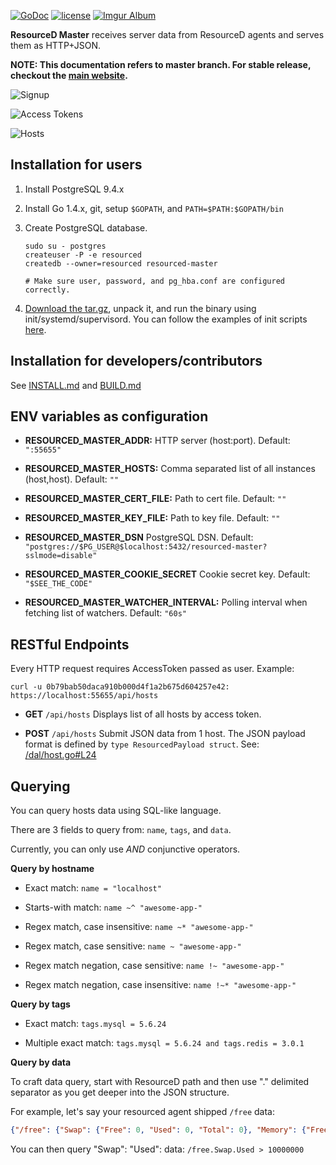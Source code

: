 [![GoDoc](https://godoc.org/github.com/resourced/resourced-master?status.svg)](http://godoc.org/github.com/resourced/resourced-master)
[![license](http://img.shields.io/badge/license-MIT-red.svg?style=flat)](LICENSE.md)
[![Imgur Album](https://img.shields.io/badge/images-imgur-blue.svg?style=flat)](http://imgur.com/a/MKyFr#0)


**ResourceD Master** receives server data from ResourceD agents and serves them as HTTP+JSON.

**NOTE: This documentation refers to master branch. For stable release, checkout the [main website](http://resourced.io/).**


![Signup](http://i.imgur.com/UcNmeTF.png)

![Access Tokens](http://i.imgur.com/3H9ONza.png)

![Hosts](http://i.imgur.com/aTEOlA3.png)


## Installation for users

1. Install PostgreSQL 9.4.x

2. Install Go 1.4.x, git, setup `$GOPATH`, and `PATH=$PATH:$GOPATH/bin`

3. Create PostgreSQL database.
    ```
    sudo su - postgres
    createuser -P -e resourced
    createdb --owner=resourced resourced-master

    # Make sure user, password, and pg_hba.conf are configured correctly.
    ```

4. [Download the tar.gz](https://github.com/resourced/resourced-master/releases), unpack it, and run the binary using init/systemd/supervisord. You can follow the examples of init scripts [here](https://github.com/resourced/resourced-master/tree/master/scripts/init).


## Installation for developers/contributors

See [INSTALL.md](docs/contributors/INSTALL.md) and [BUILD.md](docs/contributors/BUILD.md)


## ENV variables as configuration

* **RESOURCED_MASTER_ADDR:** HTTP server (host:port). Default: `":55655"`

* **RESOURCED_MASTER_HOSTS:** Comma separated list of all instances (host,host). Default: `""`

* **RESOURCED_MASTER_CERT_FILE:** Path to cert file. Default: `""`

* **RESOURCED_MASTER_KEY_FILE:** Path to key file. Default: `""`

* **RESOURCED_MASTER_DSN** PostgreSQL DSN. Default: `"postgres://$PG_USER@$localhost:5432/resourced-master?sslmode=disable"`

* **RESOURCED_MASTER_COOKIE_SECRET** Cookie secret key. Default: `"$SEE_THE_CODE"`

* **RESOURCED_MASTER_WATCHER_INTERVAL:** Polling interval when fetching list of watchers. Default: `"60s"`


## RESTful Endpoints

Every HTTP request requires AccessToken passed as user. Example:
```
curl -u 0b79bab50daca910b000d4f1a2b675d604257e42: https://localhost:55655/api/hosts
```

* **GET** `/api/hosts` Displays list of all hosts by access token.

* **POST** `/api/hosts` Submit JSON data from 1 host. The JSON payload format is defined by `type ResourcedPayload struct`. See: [/dal/host.go#L24](https://github.com/resourced/resourced-master/blob/master/dal/host.go#L24)


## Querying

You can query hosts data using SQL-like language.

There are 3 fields to query from: `name`, `tags`, and `data`.

Currently, you can only use *AND* conjunctive operators.


**Query by hostname**

* Exact match: `name = "localhost"`

* Starts-with match: `name ~^ "awesome-app-"`

* Regex match, case insensitive: `name ~* "awesome-app-"`

* Regex match, case sensitive: `name ~ "awesome-app-"`

* Regex match negation, case sensitive: `name !~ "awesome-app-"`

* Regex match negation, case insensitive: `name !~* "awesome-app-"`


**Query by tags**

* Exact match: `tags.mysql = 5.6.24`

* Multiple exact match: `tags.mysql = 5.6.24 and tags.redis = 3.0.1`


**Query by data**

To craft data query, start with ResourceD path and then use "." delimited separator as you get deeper into the JSON structure.

For example, let's say your resourced agent shipped `/free` data:
```json
{"/free": {"Swap": {"Free": 0, "Used": 0, "Total": 0}, "Memory": {"Free": 1346609152, "Used": 7243325440, "Total": 8589934592, "ActualFree": 3666075648, "ActualUsed": 4923858944}}}
```

You can then query "Swap": "Used": data: `/free.Swap.Used > 10000000`
